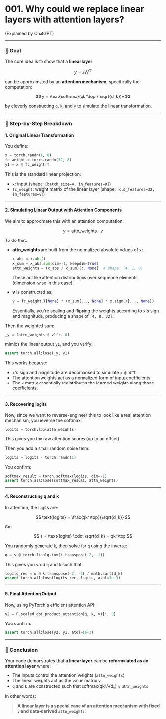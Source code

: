 # 001. Why could we replace linear layers with attention layers?

(Explained by ChatGPT)

---

### 📌 Goal

The core idea is to show that a **linear layer**:

$$
y = xW^\top
$$

can be approximated by an **attention mechanism**, specifically the computation:

$$
y = \text{softmax}(qk^\top / \sqrt{d_k})v
$$

by cleverly constructing `q`, `k`, and `v` to simulate the linear transformation.

---

### 🧩 Step-by-Step Breakdown

#### 1. **Original Linear Transformation**

You define:

```python
x = torch.randn(4, 8)
fc_weight = torch.randn(32, 8)
y1 = x @ fc_weight.T
```

This is the standard linear projection:

* `x`: input (shape: `[batch_size=4, in_features=8]`)
* `fc_weight`: weight matrix of the linear layer (shape: `[out_features=32, in_features=8]`)

---

#### 2. **Simulating Linear Output with Attention Components**

We aim to approximate this with an attention computation:

$$
y = \text{attn\_weights} \cdot v
$$

To do that:

* **attn\_weights** are built from the normalized absolute values of `x`:

  ```python
  x_abs = x.abs()
  x_sum = x_abs.sum(dim=-1, keepdim=True)
  attn_weights = (x_abs / x_sum)[:, None]  # shape: (4, 1, 8)
  ```

  These act like attention distributions over sequence elements (dimension-wise in this case).

* **v** is constructed as:

  ```python
  v = fc_weight.T[None] * (x_sum[..., None] * x.sign()[..., None])
  ```

  Essentially, you're scaling and flipping the weights according to `x`'s sign and magnitude, producing a shape of `[4, 8, 32]`.

Then the weighted sum:

```python
_y = (attn_weights @ v)[:, 0]
```

mimics the linear output `y1`, and you verify:

```python
assert torch.allclose(_y, y1)
```

This works because:

* `x`'s sign and magnitude are decomposed to simulate `x @ W^T`.
* The attention weights act as a normalized form of input coefficients.
* The `v` matrix essentially redistributes the learned weights along those coefficients.

---

#### 3. **Recovering logits**

Now, since we want to reverse-engineer this to look like a real attention mechanism, you reverse the softmax:

```python
logits = torch.log(attn_weights)
```

This gives you the raw attention scores (up to an offset).

Then you add a small random noise term:

```python
logits = logits - torch.randn(1)
```

You confirm:

```python
softmax_result = torch.softmax(logits, dim=-1)
assert torch.allclose(softmax_result, attn_weights)
```

---

#### 4. **Reconstructing q and k**

In attention, the logits are:

$$
\text{logits} = \frac{qk^\top}{\sqrt{d_k}}
$$

So:

$$
s = \text{logits} \cdot \sqrt{d_k} = qk^\top
$$

You randomly generate `k`, then solve for `q` using the inverse:

```python
q = s @ torch.linalg.inv(k.transpose(-2, -1))
```

This gives you valid `q` and `k` such that:

```python
logits_rec = q @ k.transpose(-2, -1) / math.sqrt(d_k)
assert torch.allclose(logits_rec, logits, atol=1e-3)
```

---

#### 5. **Final Attention Output**

Now, using PyTorch's efficient attention API:

```python
y2 = F.scaled_dot_product_attention(q, k, v)[:, 0]
```

You confirm:

```python
assert torch.allclose(y2, y1, atol=1e-3)
```

---

### 🎯 Conclusion

Your code demonstrates that **a linear layer** can be **reformulated as an attention layer** where:

* The inputs control the attention weights (`attn_weights`)
* The linear weights act as the value matrix `v`
* `q` and `k` are constructed such that softmax(qkᵀ/√dₖ) ≈ `attn_weights`

In other words:

> **A linear layer is a special case of an attention mechanism with fixed `v` and data-derived `attn_weights`.**
